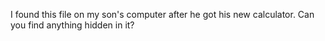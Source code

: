 I found this file on my son's computer after he got his new calculator. Can you find anything hidden in it?
